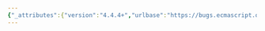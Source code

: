 ```yaml
---
{"_attributes":{"version":"4.4.4+","urlbase":"https://bugs.ecmascript.org/","maintainer":"dherman@mozilla.com"},"bug":{"bug_id":198,"creation_ts":"2011-08-18 07:33:00 -0700","short_desc":"Missing coverage?  non-enum props to enum when given new values","delta_ts":"2012-02-29 09:09:10 -0800","product":"Test262","component":"ECMA-262 Tests","version":"unspecified","rep_platform":"All","op_sys":"All","bug_status":"RESOLVED","resolution":"FIXED","priority":"Normal","bug_severity":"enhancement","everconfirmed":true,"reporter":{"uid":"dfugate","name":"Dave Fugate"},"assigned_to":{"uid":"dfugate","name":"Dave Fugate"},"long_desc":[{"commentid":422,"comment_count":0,"who":{"uid":"dfugate","name":"Dave Fugate"},"bug_when":"2011-08-18 07:33:08 -0700","thetext":"From Twitter (or https://mail.mozilla.org/pipermail/es-discuss/2011-August/016293.html):\t\n   jdalton John-David Dalton\n   Eek! V8 sets non-enum props to enum when given new values.     \n   Array.prototype.reduce=fn;for(var i in [])alert(i)// reduce bit.ly/mViA7s"},{"commentid":527,"comment_count":1,"who":{"uid":"dfugate","name":"Dave Fugate"},"bug_when":"2012-01-04 14:47:08 -0800","thetext":"This can be closed once the next set of test case submissions from Microsoft are added:\nch08/8.12/8.12.5/8.12.5-3-b_1.js\nch08/8.12/8.12.5/8.12.5-3-b_2.js\nch08/8.12/8.12.5/8.12.5-5-b_1.js"},{"commentid":712,"comment_count":2,"who":{"uid":"dfugate","name":"Dave Fugate"},"bug_when":"2012-02-29 09:09:10 -0800","thetext":"Tests are now live on test262.ecmascript.org."}]}}
---
```

